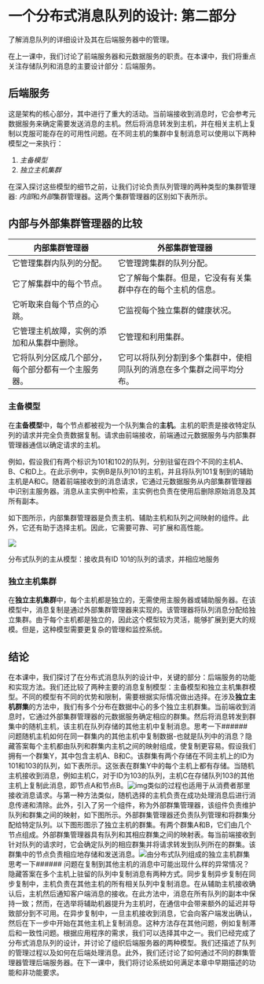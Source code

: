 # 一个分布式消息队列的设计: 第二部分

了解消息队列的详细设计及其在后端服务器中的管理。

在上一课中，我们讨论了前端服务器和元数据服务的职责。在本课中，我们将重点关注存储队列和消息的主要设计部分：后端服务。

## 后端服务

这是架构的核心部分，其中进行了重大的活动。当前端接收到消息时，它会参考元数据服务来确定需要发送消息的主机。然后将消息转发到主机，并在相关主机上复制以克服可能存在的可用性问题。在不同主机的集群中复制消息可以使用以下两种模型之一来执行：

1. *主备模型*
2. *独立主机集群*

在深入探讨这些模型的细节之前，让我们讨论负责队列管理的两种类型的集群管理器: *内部*和*外部*集群管理器。这两个集群管理器的区别如下表所示。

## 内部与外部集群管理器的比较

| **内部集群管理器**                                          | **外部集群管理器**                                          |
| ------------------------------------------------------------ | ------------------------------------------------------------ |
| 它管理集群内队列的分配。                                     | 它管理跨集群的队列分配。                                     |
| 它了解集群中的每个节点。                                     | 它了解每个集群。但是，它没有有关集群中存在的每个主机的信息。 |
| 它听取来自每个节点的心跳。                                 | 它监视每个独立集群的健康状况。                             |
| 它管理主机故障，实例的添加和从集群中删除。                  | 它管理和利用集群。                                          |
| 它将队列分区成几个部分，每个部分都有一个主服务器。         | 它可以将队列分割到多个集群中，使相同队列的消息在多个集群之间平均分布。 |

### 主备模型

在**主备模型**中，每个节点都被视为一个队列集合的**主机**。主机的职责是接收特定队列的请求并完全负责数据复制。请求由前端接收，前端通过元数据服务与内部集群管理器通信以确定请求的主机。

例如，假设我们有两个标识为101和102的队列，分别驻留在四个不同的主机A、B、C和D上。在此示例中，实例B是队列101的主机，并且将队列101复制到的辅助主机是A和C。随着前端接收到的消息请求，它通过元数据服务从内部集群管理器中识别主服务器。消息从主实例中检索，主实例也负责在使用后删除原始消息及其所有副本。

如下图所示，内部集群管理器是负责主机、辅助主机和队列之间映射的组件。此外，它还有助于选择主机。因此，它需要可靠、可扩展和高性能。

![](/img/17-Distributed%20Messaging%20Queue/PrimarySecondaryModelOfDistributedQueue.png)

分布式队列的主从模型：接收具有ID 101的队列的请求，并相应地服务

### 独立主机集群

在**独立主机集群**中，每个主机都是独立的，无需使用主服务器或辅助服务器。在该模型中，消息复制是通过外部集群管理器来实现的。该管理器将队列消息分配给独立集群。由于每个主机都是独立的，因此这个模型较为灵活，能够扩展到更大的规模。但是，这种模型需要更复杂的管理和监控系统。

## 结论

在本课中，我们探讨了在分布式消息队列的设计中，关键的部分：后端服务的功能和实现方法。我们还比较了两种主要的消息复制模型：主备模型和独立主机集群模型。不同的模型有不同的优势和限制，需要根据实际情况做出选择。在涉及**独立主机群集**的方法中，我们有多个分布在数据中心的多个独立主机群集。当前端收到消息时，它通过外部集群管理器的元数据服务确定相应的群集。然后将消息转发到群集中的随机主机，该主机在队列存储的其他主机中复制消息。思考一下###### 问题随机主机如何在同一群集内的其他主机中复制数据-也就是队列中的消息？隐藏答案每个主机都由队列和群集内主机之间的映射组成，使复制更容易。假设我们拥有一个群集Y，其中包含主机A、B和C。该群集有两个存储在不同主机上的ID为101和103的队列，如下表所示。这张表在群集Y中的每个主机上都有存储。当随机主机接收到消息，例如主机C，对于ID为103的队列，主机C在存储队列103的其他主机上复制此消息，即节点A和节点B。![img](/img/17-Distributed%20Messaging%20Queue/nodeTable.png)类似的过程也适用于从消费者那里接收消息请求。与第一种方法类似，随机选择的主机负责在成功处理消息后进行消息传递和清除。此外，引入了另一个组件，称为外部群集管理器，该组件负责维护队列和群集之间的映射，如下图所示。外部群集管理器还负责队列管理和将群集分配给特定队列。以下图形图示了独立主机的群集。有两个群集A和B，它们由几个节点组成。外部群集管理器具有队列和其相应群集之间的映射表。每当前端接收到针对队列的请求时，它会确定队列的相应群集并将请求转发到队列所在的群集。该群集中的节点负责相应地存储和发送消息。![](/img/17-Distributed%20Messaging%20Queue/AClusterOfIndependentHosts.png)由分布式队列组成的独立主机群集思考一下###### 问题在复制到其他主机的消息中可能出现什么样的异常情况？隐藏答案在多个主机上驻留的队列中复制消息有两种方式。同步复制异步复制在同步复制中，主机负责在其他主机的所有相关队列中复制消息。在从辅助主机接收确认后，主机然后通知客户端消息的接收。在此方法中，消息在所有队列的副本中保持一致；然而，在选举将辅助机器提升为主机时，在通信中会带来额外的延迟并导致部分到不可用。在异步复制中，一旦主机接收到消息，它会向客户端发出确认，然后在下一步中开始在其他主机上复制消息。这种方法存在其他问题，例如复制滞后和一致性问题。根据应用程序的需求，我们可以选择其中之一。我们已经完成了分布式消息队列的设计，并讨论了组织后端服务器的两种模型。我们还描述了队列的管理过程以及如何在后端处理消息。此外，我们还讨论了如何通过不同的群集管理器管理后端服务器。在下一课中，我们将讨论系统如何满足本章中早期描述的功能和非功能要求。